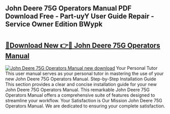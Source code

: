 ## John Deere 75G Operators Manual PDF Download Free - Part-uyY User Guide Repair - Service Owner Edition BWypk

# <h2><a href="http://bc89933.oget.top/?id=John+Deere+75G+Operators+Manual">🔗Download New 👉🔴 John Deere 75G Operators Manual</a></h2>

[![John Deere 75G Operators Manual new download](https://i.imgur.com/5g1atiW.png)](http://bc89933.oget.top/?id=John+Deere+75G+Operators+Manual)
Your Personal Tutor This user manual serves as your personal tutor in mastering the use of your new John Deere 75G Operators Manual. Step-by-Step Installation Guide This section provides a clear and concise installation guide for your new John Deere 75G Operators Manual. This remarkable John Deere 75G Operators Manual offers a comprehensive suite of features designed to streamline your workflow. Your Satisfaction is Our Mission John Deere 75G Operators Manual. We are dedicated to ensuring your complete satisfaction.
